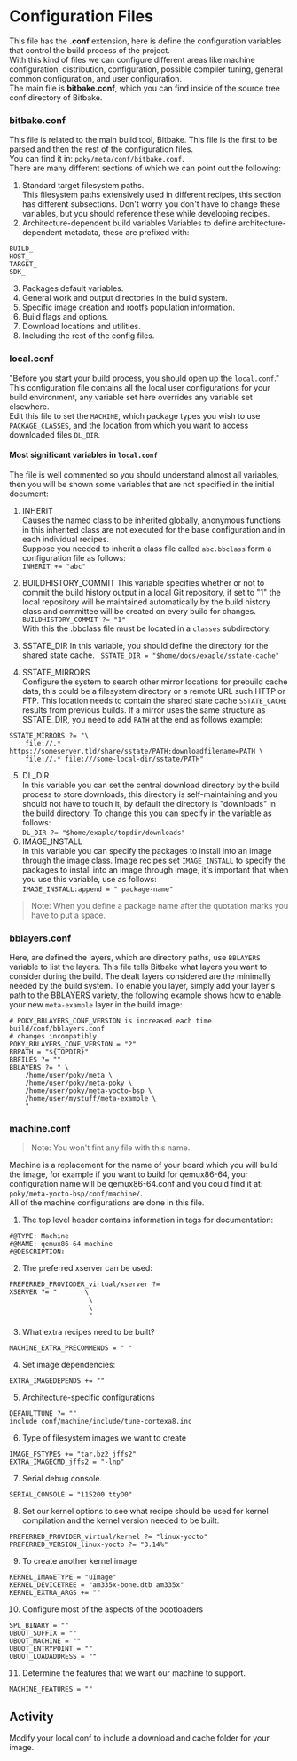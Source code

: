 # Configuration Files
This file has the **.conf** extension, here is define the configuration variables that control the build process of the project.   
With this kind of files we can configure different areas like machine configuration, distribution, configuration, possible compiler tuning, general common configuration, and user configuration.  
The main file is **bitbake.conf**, which you can find inside of the source tree conf directory of Bitbake.
### bitbake.conf
This file is related to the main build tool, Bitbake. This file is the first to be parsed and then the rest of the configuration files.     
You can find it in: ```poky/meta/conf/bitbake.conf```.  
There are many different sections of which we can point out the following:  
1. Standard target filesystem paths.  
This filesystem paths extensively used in different recipes, this section has different subsections. Don't worry you don't have to change these variables, but you should reference these while developing recipes.  
2. Architecture-dependent build variables 
Variables to define architecture-dependent metadata, these are prefixed with:
``` 
BUILD_
HOST_
TARGET_
SDK_
```  
3. Packages default variables.  
4. General work and output directories in the build system.  
5. Specific image creation and rootfs population information.  
6. Build flags and options.   
7. Download locations and utilities.
8. Including the rest of the config files.  
### local.conf
"Before you start your build process, you should open up the ```local.conf```."  
This configuration file contains all the local user configurations for your build environment, any variable set here overrides any variable set elsewhere.   
Edit this file to set the ```MACHINE```, which package types you wish to use ```PACKAGE_CLASSES```, and the location from which you want to access downloaded files ```DL_DIR```.
#### Most significant variables in ```local.conf```  
The file is well commented so you should understand almost all variables, then you will be shown some variables that are not specified in the initial document:   
1. INHERIT  
Causes the named class to be inherited globally, anonymous functions in this inherited class are not executed for the base configuration and in each individual recipes.  
Suppose you needed to inherit a class file called ```abc.bbclass``` form a configuration file as follows:    
```INHERIT += "abc"```  

2. BUILDHISTORY_COMMIT
This variable specifies whether or not to commit the build history output in a local Git repository, if set to "1" the local repository will be maintained automatically by the build history class and committee will be created on every build for changes.  
```BUILDHISTORY_COMMIT ?= "1" ```   
With this the .bbclass file must be located in a ```classes``` subdirectory. 

3. SSTATE_DIR
In this variable, you should define the directory for the shared state cache.
``` SSTATE_DIR = "$home/docs/exaple/sstate-cache"```    
4. SSTATE_MIRRORS  
Configure the system to search other mirror locations for prebuild cache data, this could be a filesystem directory or a remote URL such HTTP or FTP. This location needs to contain the shared state cache ```SSTATE_CACHE``` results from previous builds.
If a mirror uses the same structure as SSTATE_DIR, you need to add ```PATH``` at the end as follows example:  
```
SSTATE_MIRRORS ?= "\
    file://.* https://someserver.tld/share/sstate/PATH;downloadfilename=PATH \
    file://.* file:///some-local-dir/sstate/PATH"
```  
5. DL_DIR  
In this variable you can set the central download directory by the build process to store downloads, this directory is self-maintaining and you should not have to touch it, by default the directory is "downloads" in the build directory. To change this you can specify in the variable as follows:  
```DL_DIR ?= "$home/exaple/topdir/downloads"```   
6. IMAGE_INSTALL  
In this variable you can specify the packages to install into an image through the image class. Image recipes set ```IMAGE_INSTALL``` to specify the packages to install into an image through image, it's important that when you use this variable, use as follows:  
```IMAGE_INSTALL:append = " package-name"```  
>Note: When you define a package name after the quotation marks you have to put a space. 
### bblayers.conf
Here, are defined the layers, which are directory paths, use ```BBLAYERS``` variable to list the layers. This file tells Bitbake what layers you want to consider during the build. The dealt layers considered are the minimally needed by the build system.
To enable you layer, simply add your layer's path to the BBLAYERS variety, the following example shows how to enable your new ```meta-example``` layer in the build image:

```
# POKY_BBLAYERS_CONF_VERSION is increased each time build/conf/bblayers.conf
# changes incompatibly
POKY_BBLAYERS_CONF_VERSION = "2"
BBPATH = "${TOPDIR}"
BBFILES ?= ""
BBLAYERS ?= " \
    /home/user/poky/meta \
    /home/user/poky/meta-poky \
    /home/user/poky/meta-yocto-bsp \
    /home/user/mystuff/meta-example \
    "

```  
### machine.conf
>Note: You won't fint any file with this name.  

Machine is a replacement for the name of your board which you will build the image, for example if you want to build for qemux86-64, your configuration name will be qemux86-64.conf and you could find it at: ```poky/meta-yocto-bsp/conf/machine/```.  
All of the machine configurations are done in this file.  
1. The top level header contains information in tags for documentation:  
```
#@TYPE: Machine
#@NAME: qemux86-64 machine
#@DESCRIPTION: 
```
2. The preferred xserver can be used:  
```
PREFERRED_PROVIODER_virtual/xserver ?=
XSERVER ?= "       \
                    \ 
                    \
                    "
```  
3. What extra recipes need to be built?  
```
MACHINE_EXTRA_PRECOMMENDS = " "
```    
4. Set image dependencies:
```
EXTRA_IMAGEDEPENDS += "" 
```  
5. Architecture-specific configurations
```
DEFAULTTUNE ?= ""
include conf/machine/include/tune-cortexa8.inc
```  
6. Type of filesystem images we want to create
```
IMAGE_FSTYPES += "tar.bz2 jffs2"
EXTRA_IMAGECMD_jffs2 = "-lnp"
```  
7. Serial debug console.
```
SERIAL_CONSOLE = "115200 ttyO0"
```  
8. Set our kernel options to see what recipe should be used for kernel compilation and the kernel version needed to be built.
```
PREFERRED_PROVIDER_virtual/kernel ?= "linux-yocto"
PREFERRED_VERSION_linux-yocto ?= "3.14%"
```  
9. To create another kernel image 
```
KERNEL_IMAGETYPE = "uImage"
KERNEL_DEVICETREE = "am335x-bone.dtb am335x"
KERNEL_EXTRA_ARGS += ""
```  
10. Configure most of the aspects of the bootloaders
```
SPL_BINARY = ""
UBOOT_SUFFIX = ""
UBOOT_MACHINE = ""
UBOOT_ENTRYPOINT = ""
UBOOT_LOADADDRESS = ""
```  
11. Determine the features that we want our machine to support.  
```
MACHINE_FEATURES = ""
```  
## Activity 
Modify your local.conf to include a download and cache folder for your image.

